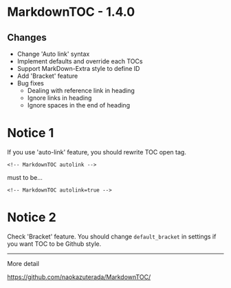 # MarkdownTOC - 1.4.0

## Changes

- Change 'Auto link' syntax
- Implement defaults and override each TOCs
- Support MarkDown-Extra style to define ID
- Add 'Bracket' feature
- Bug fixes
  - Dealing with reference link in heading
  - Ignore links in heading
  - Ignore spaces in the end of heading

# Notice 1

If you use 'auto-link' feature, you should rewrite TOC open tag.

```
<!-- MarkdownTOC autolink -->
```
must to be...
```
<!-- MarkdownTOC autolink=true -->
```

# Notice 2

Check 'Bracket' feature. You should change `default_bracket` in settings if you want TOC to be Github style.


---

More detail

https://github.com/naokazuterada/MarkdownTOC/